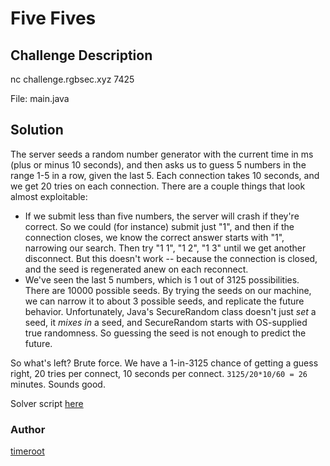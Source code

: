 # Five Fives
## Challenge Description
nc challenge.rgbsec.xyz 7425

File: main.java

## Solution
The server seeds a random number generator with the current time in ms (plus or minus 10 seconds), and then asks us to guess 5 numbers in the range 1-5 in a row, given the last 5. Each connection takes 10 seconds, and we get 20 tries on each connection. There are a couple things that look almost exploitable:
 * If we submit less than five numbers, the server will crash if they're correct. So we could (for instance) submit just "1", and then if the connection closes, we know the correct answer starts with "1", narrowing our search. Then try "1 1", "1 2", "1 3" until we get another disconnect. But this doesn't work -- because the connection is closed, and the seed is regenerated anew on each reconnect.
 * We've seen the last 5 numbers, which is 1 out of 3125 possibilities. There are 10000 possible seeds. By trying the seeds on our machine, we can narrow it to about 3 possible seeds, and replicate the future behavior. Unfortunately, Java's SecureRandom class doesn't just *set* a seed, it *mixes in* a seed, and SecureRandom starts with OS-supplied true randomness. So guessing the seed is not enough to predict the future.

So what's left? Brute force. We have a 1-in-3125 chance of getting a guess right, 20 tries per connect, 10 seconds per connect. `3125/20*10/60 = 26` minutes. Sounds good.

Solver script [here](solver.java)

### Author
[timeroot](https://github.com/timeroot)